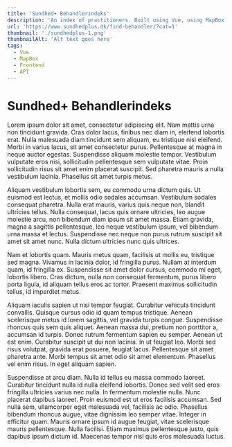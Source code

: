 ```yaml
---
title: 'Sundhed+ Behandlerindeks'
description: 'An index of practitioners. Built using Vue, using MapBox to display, search through and filter a large list of practitioners on a map.'
url: 'https://www.sundhedplus.dk/find-behandler/?cat=1'
thumbnail: './sundhedplus-1.png'
thumbnailAlt: 'Alt text goes here'
tags:
  - Vue
  - MapBox
  - Frontend
  - API
---
```


# Sundhed+ Behandlerindeks

Lorem ipsum dolor sit amet, consectetur adipiscing elit. Nam mattis urna non tincidunt gravida. Cras dolor lacus, finibus nec diam in, eleifend lobortis erat. Nulla malesuada diam tincidunt sem aliquam, eu tristique nisl eleifend. Morbi in varius lacus, sit amet consectetur purus. Pellentesque at magna in neque auctor egestas. Suspendisse aliquam molestie tempor. Vestibulum vulputate eros nisi, sollicitudin pellentesque sem vulputate vitae. Proin sollicitudin risus sit amet enim placerat suscipit. Sed pharetra mauris a nulla vestibulum lacinia. Phasellus sit amet turpis metus.

Aliquam vestibulum lobortis sem, eu commodo urna dictum quis. Ut euismod est lectus, et mollis odio sodales accumsan. Vestibulum sodales consequat pharetra. Nulla erat mauris, varius quis neque non, blandit ultricies tellus. Nulla consequat, lacus quis ornare ultricies, leo augue molestie arcu, non bibendum diam ipsum sit amet massa. Etiam gravida, magna a sagittis pellentesque, leo neque vestibulum ipsum, vel bibendum urna massa et lectus. Suspendisse nec neque non purus rutrum suscipit sit amet sit amet nunc. Nulla dictum ultricies nunc quis ultrices.

Nam et lobortis quam. Mauris metus quam, facilisis ut mollis eu, tristique sed magna. Vivamus in lacinia dolor, id fringilla purus. Nullam at interdum quam, id fringilla ex. Suspendisse sit amet dolor cursus, commodo mi eget, lobortis libero. Cras dictum, nulla non consequat fermentum, purus libero porta ligula, id aliquam tellus eros ac tortor. Praesent maximus sollicitudin tellus, id imperdiet metus.

Aliquam iaculis sapien ut nisi tempor feugiat. Curabitur vehicula tincidunt convallis. Quisque cursus odio id quam tempus tristique. Aenean scelerisque metus id lorem sagittis, vel gravida turpis congue. Suspendisse rhoncus quis sem quis aliquet. Aenean massa dui, pretium non porttitor a, accumsan id turpis. Donec rutrum fermentum sapien eu semper. Aenean ut est enim. Curabitur suscipit ut dui non lacinia. In ut feugiat leo. Morbi sed risus volutpat, gravida erat posuere, feugiat lacus. Pellentesque sit amet pharetra ante. Morbi tempus sit amet odio sit amet elementum. Phasellus vel enim risus. In eget aliquam sapien.

Suspendisse at arcu diam. Nulla id tellus eu massa commodo laoreet. Curabitur tincidunt nulla id nulla eleifend lobortis. Donec sed velit sed eros fringilla ultricies varius nec nulla. In fermentum molestie nulla. Nunc placerat dapibus laoreet. Proin euismod est ut eros facilisis accumsan. Sed nulla sem, ullamcorper eget malesuada vel, facilisis ac odio. Phasellus bibendum rhoncus augue, vitae dignissim leo semper vitae. Integer in efficitur quam. Mauris ornare ipsum id augue feugiat, vitae scelerisque mauris pellentesque. Nulla facilisi. Etiam maximus pellentesque justo, quis dapibus ipsum dictum id. Maecenas tempor nisl quis eros malesuada luctus. 
